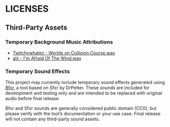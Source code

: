# LICENSES

## Third-Party Assets

### Temporary Background Music Attributions

- [Twitchywhalez - Worlds on Collision Course.wav](https://twitchywhalez.itch.io/worlds-touch)
- [alx - I'm Afraid Of The Wind.wav](https://doomsdaygames.itch.io/theres-a-mountain-between-us)

### Temporary Sound Effects

This project may currently include temporary sound effects generated using [Bfxr](https://www.bfxr.net/), a tool based on Sfxr by DrPetter. These sounds are included for development and testing only and are intended to be replaced with original audio before final release.

Bfxr and Sfxr sounds are generally considered public domain (CC0), but please verify with the tool’s documentation or your use case. Final release will not contain any third-party sound assets.
